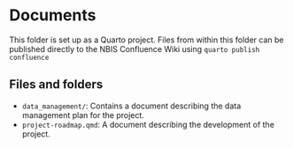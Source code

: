 # Documents

This folder is set up as a Quarto project. Files from within this folder can be published directly to the NBIS Confluence Wiki using `quarto publish confluence`

## Files and folders

- `data_management/`: Contains a document describing the data management plan for the project.
- `project-roadmap.qmd`: A document describing the development of the project.